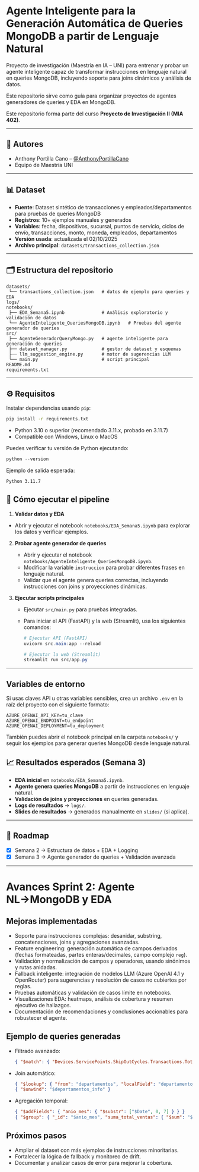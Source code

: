 # Agente Inteligente para la Generación Automática de Queries MongoDB a partir de Lenguaje Natural

Proyecto de investigación (Maestría en IA – UNI) para entrenar y probar un agente inteligente capaz de transformar instrucciones en lenguaje natural en queries MongoDB, incluyendo soporte para joins dinámicos y análisis de datos.

Este repositorio sirve como guía para organizar proyectos de agentes generadores de queries y EDA en MongoDB.

Este repositorio forma parte del curso **Proyecto de Investigación II (MIA 402)**.

---

## 👥 Autores
- Anthony Portilla Cano – [@AnthonyPortillaCano](https://github.com/AnthonyPortillaCano)
- Equipo de Maestría UNI

---

## 📊 Dataset
- **Fuente**: Dataset sintético de transacciones y empleados/departamentos para pruebas de queries MongoDB
- **Registros**: 10+ ejemplos manuales y generados
- **Variables**: fecha, dispositivos, sucursal, puntos de servicio, ciclos de envío, transacciones, monto, moneda, empleados, departamentos
- **Versión usada**: actualizada el 02/10/2025
- **Archivo principal**: `datasets/transactions_collection.json`

---

## 🗂️ Estructura del repositorio
```
datasets/
 └── transactions_collection.json   # datos de ejemplo para queries y EDA
logs/
notebooks/
 ├── EDA_Semana5.ipynb              # Análisis exploratorio y validación de datos
 └── AgenteInteligente_QueriesMongoDB.ipynb   # Pruebas del agente generador de queries
src/
 ├── AgenteGeneradorQueryMongo.py   # agente inteligente para generación de queries
 ├── dataset_manager.py             # gestor de dataset y esquemas
 ├── llm_suggestion_engine.py       # motor de sugerencias LLM
 └── main.py                        # script principal
README.md
requirements.txt
```

---

## ⚙️ Requisitos
Instalar dependencias usando `pip`:
```bash
pip install -r requirements.txt
```
- Python 3.10 o superior (recomendado 3.11.x, probado en 3.11.7)
- Compatible con Windows, Linux o MacOS

Puedes verificar tu versión de Python ejecutando:
```powershell
python --version
```
Ejemplo de salida esperada:
```
Python 3.11.7
```

## 🚀 Cómo ejecutar el pipeline
1. **Validar datos y EDA**
  - Abrir y ejecutar el notebook `notebooks/EDA_Semana5.ipynb` para explorar los datos y verificar ejemplos.

2. **Probar agente generador de queries**
   - Abrir y ejecutar el notebook `notebooks/AgenteInteligente_QueriesMongoDB.ipynb`.
   - Modificar la variable `instruccion` para probar diferentes frases en lenguaje natural.
   - Validar que el agente genera queries correctas, incluyendo instrucciones con joins y proyecciones dinámicas.

3. **Ejecutar scripts principales**
   - Ejecutar `src/main.py` para pruebas integradas.
    - Para iniciar el API (FastAPI) y la web (Streamlit), usa los siguientes comandos:

      ```powershell
      # Ejecutar API (FastAPI)
      uvicorn src.main:app --reload

      # Ejecutar la web (Streamlit)
      streamlit run src/app.py
      ```
---
## Variables de entorno

Si usas claves API u otras variables sensibles, crea un archivo `.env` en la raíz del proyecto con el siguiente formato:

```
AZURE_OPENAI_API_KEY=tu_clave
AZURE_OPENAI_ENDPOINT=tu_endpoint
AZURE_OPENAI_DEPLOYMENT=tu_deployment
```


También puedes abrir el notebook principal en la carpeta `notebooks/` y seguir los ejemplos para generar queries MongoDB desde lenguaje natural.


## 📈 Resultados esperados (Semana 3)
- **EDA inicial** en `notebooks/EDA_Semana5.ipynb`.
- **Agente genera queries MongoDB** a partir de instrucciones en lenguaje natural.
- **Validación de joins y proyecciones** en queries generadas.
- **Logs de resultados** → `logs/`.
- **Slides de resultados** → generados manualmente en `slides/` (si aplica).

---

## 📌 Roadmap
- [x] Semana 2 → Estructura de datos + EDA + Logging
- [x] Semana 3 → Agente generador de queries + Validación avanzada

---

# Avances Sprint 2: Agente NL→MongoDB y EDA

## Mejoras implementadas
- Soporte para instrucciones complejas: desanidar, substring, concatenaciones, joins y agregaciones avanzadas.
- Feature engineering: generación automática de campos derivados (fechas formateadas, partes enteras/decimales, campo complejo `reg`).
- Validación y normalización de campos y operadores, usando sinónimos y rutas anidadas.
- Fallback inteligente: integración de modelos LLM (Azure OpenAI 4.1 y OpenRouter) para sugerencias y resolución de casos no cubiertos por reglas.
- Pruebas automáticas y validación de casos límite en notebooks.
- Visualizaciones EDA: heatmaps, análisis de cobertura y resumen ejecutivo de hallazgos.
- Documentación de recomendaciones y conclusiones accionables para robustecer el agente.

## Ejemplo de queries generadas
- Filtrado avanzado:
  ```json
  { "$match": { "Devices.ServicePoints.ShipOutCycles.Transactions.Total": { "$gt": 3000.0 } } }
  ```
- Join automático:
  ```json
  { "$lookup": { "from": "departamentos", "localField": "departamento_id", "foreignField": "departamento_id", "as": "departamentos_info" } }
  { "$unwind": "$departamentos_info" }
  ```
- Agregación temporal:
  ```json
  { "$addFields": { "anio_mes": { "$substr": ["$Date", 0, 7] } } }
  { "$group": { "_id": "$anio_mes", "suma_total_ventas": { "$sum": "$total" } } }
  ```

## Próximos pasos
- Ampliar el dataset con más ejemplos de instrucciones minoritarias.
- Fortalecer la lógica de fallback y monitoreo de drift.
- Documentar y analizar casos de error para mejorar la cobertura.